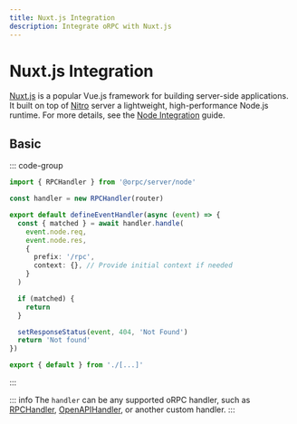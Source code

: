 ```yaml
---
title: Nuxt.js Integration
description: Integrate oRPC with Nuxt.js
---
```


# Nuxt.js Integration

[Nuxt.js](https://nuxtjs.org/) is a popular Vue.js framework for building server-side applications. It built on top of [Nitro](https://nitro.build/) server a lightweight, high-performance Node.js runtime. For more details, see the [Node Integration](/docs/integrations/node) guide.

## Basic

::: code-group

```ts [server/routes/rpc/[...].ts]
import { RPCHandler } from '@orpc/server/node'

const handler = new RPCHandler(router)

export default defineEventHandler(async (event) => {
  const { matched } = await handler.handle(
    event.node.req,
    event.node.res,
    {
      prefix: '/rpc',
      context: {}, // Provide initial context if needed
    }
  )

  if (matched) {
    return
  }

  setResponseStatus(event, 404, 'Not Found')
  return 'Not found'
})
```

```ts [server/routes/rpc/index.ts]
export { default } from './[...]'
```

:::

::: info
The `handler` can be any supported oRPC handler, such as [RPCHandler](/docs/rpc-handler), [OpenAPIHandler](/docs/openapi/openapi-handler), or another custom handler.
:::
